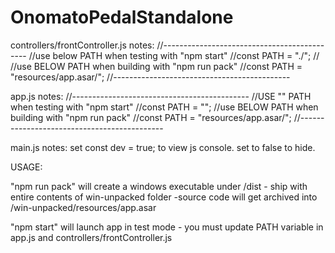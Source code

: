 # OnomatoPedalStandalone

controllers/frontController.js notes:
//--------------------------------------------
//use below PATH when testing with "npm start"
//const PATH = "./";
//
//use BELOW PATH when building with "npm run pack"
//const PATH = "resources/app.asar/";
//--------------------------------------------

app.js notes:
//--------------------------------------------
//USE "" PATH when testing with "npm start"
//const PATH = "";
//use BELOW PATH when building with "npm run pack"
//const PATH = "resources/app.asar/";
//--------------------------------------------


main.js notes:
set const dev = true; to view js console.  set to false to hide.


USAGE:

"npm run pack" will create a windows executable under /dist
    - ship with entire contents of win-unpacked folder
    -source code will get archived into /win-unpacked/resources/app.asar

"npm start" will launch app in test mode
    - you must update PATH variable in app.js and controllers/frontController.js